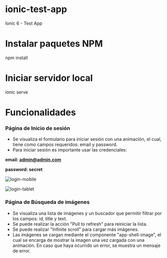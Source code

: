 # ionic-test-app
Ionic 6 - Test App

# Instalar paquetes NPM
npm install

# Iniciar servidor local
ionic serve

# Funcionalidades
### Página de Inicio de sesión
- Se visualiza el formulario para iniciar sesión con una animación, el cual, tiene como campos requeridos: email y password.
- Para iniciar sesión es importante usar las credenciales: 

**email: admin@admin.com**

**password: secret**


![login-mobile](https://user-images.githubusercontent.com/22506256/223359313-f290be6c-c3d8-4d9f-b389-5715955ec0a6.png)

![login-tablet](https://user-images.githubusercontent.com/22506256/223359361-7a1fa3f6-2c98-4d1c-be06-c2d7f4936376.png)



### Página de Búsqueda de imágenes
- Se visualiza una lista de imágenes y un buscador que permitir filtrar por los campos: id, title y text.
- Se puede realizar la acción "Pull to refresh" para reiniciar la lista.
- Se puede realizar "Infinite scroll" para cargar más imágenes. 
- Las imágenes se cargan mediante el componente "app-shell-image", el cual se encarga de mostrar la imagen una vez cargada con una animación. En caso que haya ocurrido un error, se muestra un mensaje de error.

